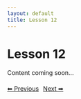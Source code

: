 ```yaml
---
layout: default
title: Lesson 12
---
```


# Lesson 12

Content coming soon...

<div style="margin-top: 20px;">
<a href="/docs/intermediate/Lessons/lesson_11.html" style="margin-right: 10px;">⬅ Previous</a><a href="/docs/intermediate/Lessons/lesson_13.html">Next ➡</a>
</div>
